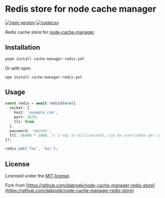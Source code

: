# Redis store for node cache manager

[![npm version](https://badge.fury.io/js/cache-manager-redis-yet.svg)](https://www.npmjs.com/package/cache-manager-redis-yet) [![codecov](https://codecov.io/gh/node-cache-manager/node-cache-manager-redis-yet/branch/master/graph/badge.svg?token=NX28S97MDF)](https://codecov.io/gh/node-cache-manager/node-cache-manager-redis-yet)

Redis cache store for [node-cache-manager](https://github.com/node-cache-manager/node-cache-manager).

## Installation

```sh
pnpm install cache-manager-redis-yet
```

Or with npm:

```shell
npm install cache-manager-redis-yet
```

## Usage

```ts
const redis = await redisStore({
  socket: {
    host: 'example.com',
    port: 3679,
    tls: true,
  },
  password: 'secret',
  ttl: 86400 * 1000, // a day in milliseconds, can be overridden per cache
});

redis.set('foo', 'bar');
```

## License

Licensed under the [MIT license](./LICENSE).

Fork from [https://github.com/dabroek/node-cache-manager-redis-store](https://github.com/dabroek/node-cache-manager-redis-store)
